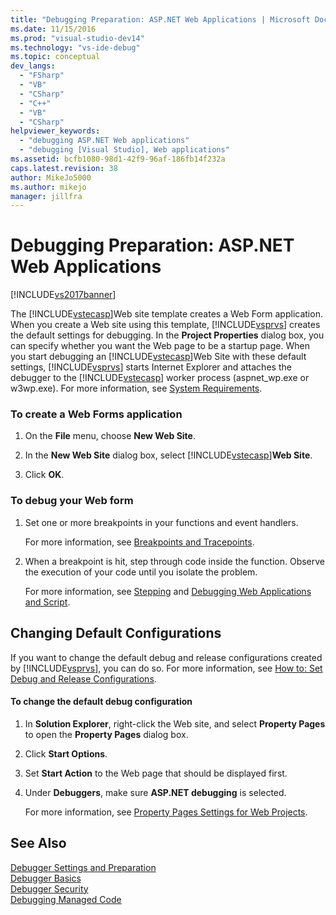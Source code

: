 ```yaml
---
title: "Debugging Preparation: ASP.NET Web Applications | Microsoft Docs"
ms.date: 11/15/2016
ms.prod: "visual-studio-dev14"
ms.technology: "vs-ide-debug"
ms.topic: conceptual
dev_langs: 
  - "FSharp"
  - "VB"
  - "CSharp"
  - "C++"
  - "VB"
  - "CSharp"
helpviewer_keywords: 
  - "debugging ASP.NET Web applications"
  - "debugging [Visual Studio], Web applications"
ms.assetid: bcfb1080-98d1-42f9-96af-186fb14f232a
caps.latest.revision: 38
author: MikeJo5000
ms.author: mikejo
manager: jillfra
---
```

# Debugging Preparation: ASP.NET Web Applications
[!INCLUDE[vs2017banner](../includes/vs2017banner.md)]

The [!INCLUDE[vstecasp](../includes/vstecasp-md.md)]Web site template creates a Web Form application. When you create a Web site using this template, [!INCLUDE[vsprvs](../includes/vsprvs-md.md)] creates the default settings for debugging. In the **Project Properties** dialog box, you can specify whether you want the Web page to be a startup page. When you start debugging an [!INCLUDE[vstecasp](../includes/vstecasp-md.md)]Web Site with these default settings, [!INCLUDE[vsprvs](../includes/vsprvs-md.md)] starts Internet Explorer and attaches the debugger to the [!INCLUDE[vstecasp](../includes/vstecasp-md.md)] worker process (aspnet_wp.exe or w3wp.exe). For more information, see [System Requirements](../debugger/aspnet-debugging-system-requirements.md).  
  
### To create a Web Forms application  
  
1. On the **File** menu, choose **New Web Site**.  
  
2. In the **New Web Site** dialog box, select [!INCLUDE[vstecasp](../includes/vstecasp-md.md)]**Web Site**.  
  
3. Click **OK**.  
  
### To debug your Web form  
  
1. Set one or more breakpoints in your functions and event handlers.  
  
     For more information, see [Breakpoints and Tracepoints](http://msdn.microsoft.com/fe4eedc1-71aa-4928-962f-0912c334d583).  
  
2. When a breakpoint is hit, step through code inside the function. Observe the execution of your code until you isolate the problem.  
  
     For more information, see [Stepping](http://msdn.microsoft.com/8791dac9-64d1-4bb9-b59e-8d59af1833f9) and [Debugging Web Applications and Script](../debugger/debugging-web-applications-and-script.md).  
  
## Changing Default Configurations  
 If you want to change the default debug and release configurations created by [!INCLUDE[vsprvs](../includes/vsprvs-md.md)], you can do so. For more information, see [How to: Set Debug and Release Configurations](../debugger/how-to-set-debug-and-release-configurations.md).  
  
#### To change the default debug configuration  
  
1. In **Solution Explorer**, right-click the Web site, and select **Property Pages** to open the **Property Pages** dialog box.  
  
2. Click **Start Options**.  
  
3. Set **Start Action** to the Web page that should be displayed first.  
  
4. Under **Debuggers**, make sure **ASP.NET debugging** is selected.  
  
     For more information, see [Property Pages Settings for Web Projects](../debugger/property-pages-settings-for-web-projects.md).  
  
## See Also  
 [Debugger Settings and Preparation](../debugger/debugger-settings-and-preparation.md)   
 [Debugger Basics](../debugger/debugger-basics.md)   
 [Debugger Security](../debugger/debugger-security.md)   
 [Debugging Managed Code](../debugger/debugging-managed-code.md)
